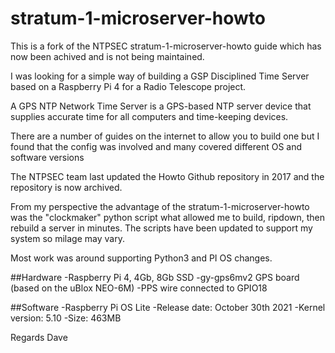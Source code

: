 # stratum-1-microserver-howto

This is a fork of the NTPSEC stratum-1-microserver-howto guide which has now been achived and is not being maintained.

I was looking for a simple way of building a GSP Disciplined Time Server based on a Raspberry Pi 4 for a Radio Telescope project.  

A GPS NTP Network Time Server is a GPS-based NTP server device that supplies accurate time for all computers and time-keeping devices.

There are a number of guides on the internet to allow you to build one but I found that the config was involved and many covered different OS and software versions

The NTPSEC team last updated the Howto Github repository in 2017 and the repository is now archived.

From my perspective the advantage of the stratum-1-microserver-howto was the "clockmaker" python script what allowed me to build, ripdown, then rebuild a server in minutes. The scripts have been updated to support my system so milage may vary.  

Most work was around supporting Python3 and PI OS changes.

##Hardware
-Raspberry Pi 4, 4Gb, 8Gb SSD
-gy-gps6mv2 GPS board (based on the uBlox NEO-6M)
-PPS wire connected to GPIO18

##Software
-Raspberry Pi OS Lite
-Release date: October 30th 2021
-Kernel version: 5.10
-Size: 463MB

Regards
Dave
